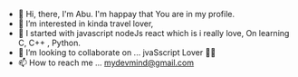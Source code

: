 - 👋 Hi, there, I'm Abu. I'm happay that You are in my profile.
- 👀 I’m interested in kinda travel lover,
- 🌱  I started with javascript nodeJs react which is i really love, On learning C, C++ , Python.
- 💞️ I’m looking to collaborate on ... jvaSscript Lover 💞️💞️
- 📫 How to reach me ... mydevmind@gmail.com
<!---
masayam-dev/masayam-dev is a ✨ special ✨ repository because its `README.md` (this file) appears on your GitHub profile.
You can click the Preview link to take a look at your changes.
--->
